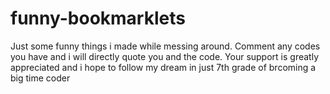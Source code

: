 # funny-bookmarklets
Just some funny things i made  while messing around.
Comment any codes you have and i  will directly quote you and the code.
Your support is greatly appreciated and  i  hope to follow my dream in just 7th grade of brcoming a  big time coder
